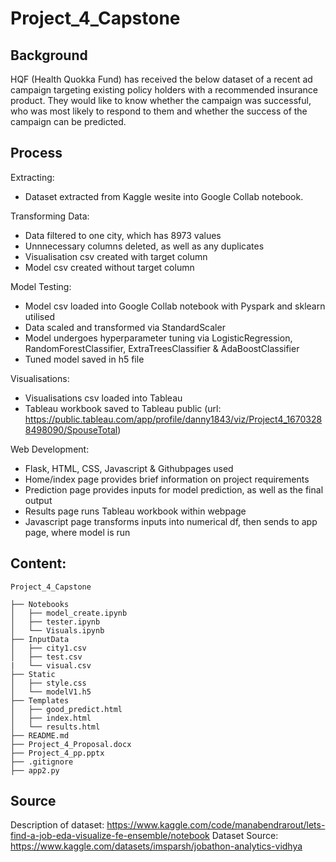 # Project_4_Capstone

## Background

HQF (Health Quokka Fund) has received the below dataset of a recent ad campaign targeting existing policy holders with a recommended insurance product. They would like to know whether the campaign was successful, who was most likely to respond to them and whether the success of the campaign can be predicted.


## Process

Extracting:  
* Dataset extracted from Kaggle wesite into Google Collab notebook.

Transforming Data:  
* Data filtered to one city, which has 8973 values
* Unnnecessary columns deleted, as well as any duplicates
* Visualisation csv created with target column
* Model csv created without target column

Model Testing:  
* Model csv loaded into Google Collab notebook with Pyspark and sklearn utilised
* Data scaled and transformed via StandardScaler
* Model undergoes hyperparameter tuning via LogisticRegression, RandomForestClassifier, ExtraTreesClassifier & AdaBoostClassifier
* Tuned model saved in h5 file

Visualisations:
* Visualisations csv loaded into Tableau
* Tableau workbook saved to Tableau public (url: https://public.tableau.com/app/profile/danny1843/viz/Project4_16703288498090/SpouseTotal)

Web Development:
* Flask, HTML, CSS, Javascript & Githubpages used
* Home/index page provides brief information on project requirements
* Prediction page provides inputs for model prediction, as well as the final output
* Results page runs Tableau workbook within webpage
* Javascript page transforms inputs into numerical df, then sends to app page, where model is run

## Content:

```
Project_4_Capstone

├── Notebooks
│   ├── model_create.ipynb
│   ├── tester.ipynb
│   └── Visuals.ipynb
├── InputData
│   ├── city1.csv
│   ├── test.csv
|   └── visual.csv
├── Static
│   ├── style.css
│   └── modelV1.h5
├── Templates
│   ├── good_predict.html
│   ├── index.html
│   └── results.html
├── README.md
├── Project_4_Proposal.docx
├── Project_4_pp.pptx
├── .gitignore
├── app2.py

```


## Source

Description of dataset: https://www.kaggle.com/code/manabendrarout/lets-find-a-job-eda-visualize-fe-ensemble/notebook
Dataset Source: https://www.kaggle.com/datasets/imsparsh/jobathon-analytics-vidhya
